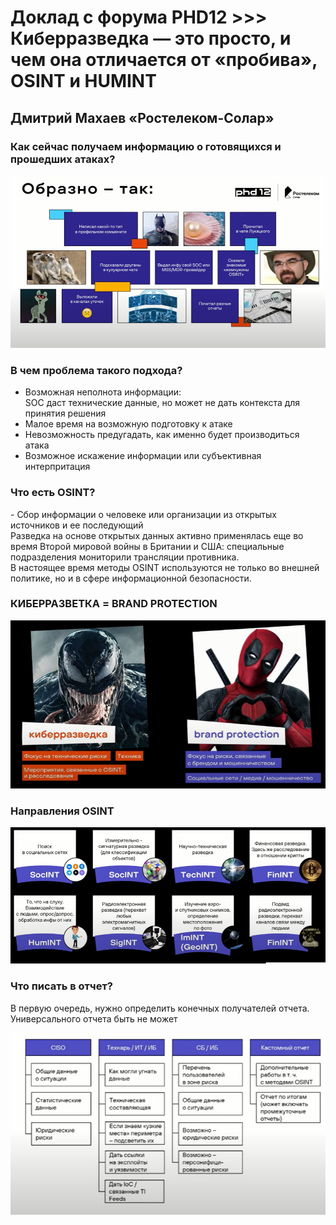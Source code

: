 <!DOCTYPE html>
<html >
<head>
    <meta charset="UTF-8">
    <title>Lab 7 Rozanseva</title>
	<link rel="stylesheet" href="main.css">
</head>
<body>
	
   <h1>Доклад с форума PHD12 >>> Киберразведка — это просто, и чем она отличается от «пробива», OSINT и HUMINT</h1>
   
   <h2>Дмитрий Махаев «Ростелеком-Солар»</h3>
   <div>
   	<h3>Как сейчас получаем информацию о готовящихся и прошедших атаках?</h3>
   	<img src="img1.png" class="img1">
   </div>
   <div>
   	<h3 class="problem">В чем проблема такого подхода?</h3>
   	<ul>
   		<li>Возможная неполнота информации:<br> SOC даст технические данные, но может не дать контекста для принятия решения</li>
   		<li>Малое время на возможную подготовку к атаке</li>
   		<li>Невозможность предугадать, как именно будет производиться атака</li>
   		<li>Возможное искажение информации или субъективная интерпритация</li>
   	</ul>
   </div>
   <div class="osint">
   	<h3 class="osint">Что есть OSINT?</h3>
   	<p> - Сбор информации о человеке или организации из открытых источников и ее последующий <br>
Разведка на основе открытых данных активно применялась еще во время Второй мировой войны в Британии и США: специальные подразделения мониторили трансляции противника. <br>В настоящее время методы OSINT используются не только во внешней политике, но и в сфере информационной безопасности.</p>
   </div>
   <div>
   	<h3 class="osint">КИБЕРРАЗВЕТКА = BRAND PROTECTION</h3>
   	<img src="img2.png">
   </div>
   <div>
   	<h3>Направления OSINT</h3>
   	<img src="img3.png">
   </div>
	<div>
		<h3>Что писать в отчет?</h3>
		<p>В первую очередь, нужно определить конечных получателей отчета. Универсального отчета быть не может</p>
		<img src="img4.png">
	</div>
</body>
</html>
